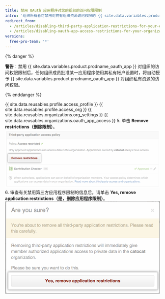 ```yaml
---
title: 禁用 OAuth 应用程序对您的组织的访问权限限制
intro: '组织所有者可禁用对拥有组织资源访问权限的 {{ site.data.variables.product.prodname_oauth_app }} 的限制。'
redirect_from:
  - /articles/disabling-third-party-application-restrictions-for-your-organization/
  - /articles/disabling-oauth-app-access-restrictions-for-your-organization
versions:
  free-pro-team: '*'
---
```


{% danger %}

**警告**：禁用 {{ site.data.variables.product.prodname_oauth_app }} 对组织的访问权限限制后，任何组织成员批准某一应用程序使用其私有帐户设置时，将自动授予 {{ site.data.variables.product.prodname_oauth_app }} 对组织私有资源的访问权限。

{% enddanger %}

{{ site.data.reusables.profile.access_profile }}
{{ site.data.reusables.profile.access_org }}
{{ site.data.reusables.organizations.org_settings }}
{{ site.data.reusables.organizations.oauth_app_access }}
5. 单击 **Remove restrictions（删除限制）**。 ![删除限制按钮](/assets/images/help/settings/settings-third-party-remove-restrictions.png)
6. 审查有关禁用第三方应用程序限制的信息后，请单击 **Yes, remove application restrictions（是，删除应用程序限制）**。 ![删除确认按钮按钮](/assets/images/help/settings/settings-third-party-confirm-disable.png)
